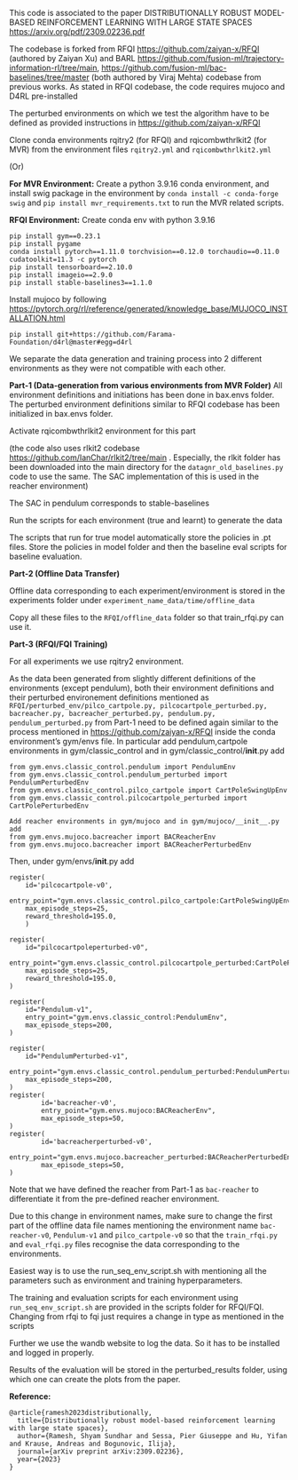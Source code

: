 This code is associated to the paper DISTRIBUTIONALLY ROBUST MODEL-BASED REINFORCEMENT LEARNING WITH LARGE STATE SPACES https://arxiv.org/pdf/2309.02236.pdf 




The codebase is forked from RFQI https://github.com/zaiyan-x/RFQI (authored by Zaiyan Xu) and BARL https://github.com/fusion-ml/trajectory-information-rl/tree/main, https://github.com/fusion-ml/bac-baselines/tree/master (both authored by Viraj Mehta) codebase from previous works. As stated in RFQI codebase, the code requires mujoco and D4RL pre-installed

The perturbed environments on which we test the algorithm have to be defined as provided instructions in https://github.com/zaiyan-x/RFQI 

Clone conda environments rqitry2 (for RFQI) and rqicombwthrlkit2 (for MVR) from the environment files `rqitry2.yml` and `rqicombwthrlkit2.yml`

(Or)

**For MVR Environment:**
Create a python 3.9.16 conda environment, and install swig package in the environment by `conda install -c conda-forge swig` and `pip install mvr_requirements.txt` to run the MVR related scripts.

**RFQI Environment:**
Create conda env with python 3.9.16

```
pip install gym==0.23.1
pip install pygame
conda install pytorch==1.11.0 torchvision==0.12.0 torchaudio==0.11.0 cudatoolkit=11.3 -c pytorch
pip install tensorboard==2.10.0
pip install imageio==2.9.0
pip install stable-baselines3==1.1.0
```
Install mujoco by following
https://pytorch.org/rl/reference/generated/knowledge_base/MUJOCO_INSTALLATION.html

`pip install git+https://github.com/Farama-Foundation/d4rl@master#egg=d4rl`


We separate the data generation and training process into 2 different environments as they were not compatible with each other. 

**Part-1 (Data-generation from various environments from MVR Folder)**
All environment definitions and initiations has been done in bax.envs folder. The perturbed environment definitions similar to RFQI codebase has been initialized in bax.envs folder.

Activate rqicombwthrlkit2 environment for this part
 
(the code also uses rlkit2 codebase https://github.com/IanChar/rlkit2/tree/main . Especially, the rlkit folder has been downloaded into the main directory for the `datagnr_old_baselines.py` code to use the same. The SAC implementation of this is used in the reacher environment)

The SAC in pendulum corresponds to stable-baselines

Run the scripts for each environment (true and learnt) to generate the data

The scripts that run for true model automatically store the policies in .pt files. Store the policies in model folder and then the baseline eval scripts for baseline evaluation.

**Part-2 (Offline Data Transfer)**

Offline data corresponding to each experiment/environment is stored in the experiments folder under `experiment_name_data/time/offline_data`

Copy all these files to the `RFQI/offline_data` folder so that train_rfqi.py can use it. 

**Part-3 (RFQI/FQI Training)**

For all experiments we use rqitry2 environment.

As the data been generated from slightly different definitions of the environments (except pendulum), both their environment definitions and their perturbed environement definitions mentioned as  `RFQI/perturbed_env/pilco_cartpole.py, pilcocartpole_perturbed.py, bacreacher.py, bacreacher_perturbed.py, pendulum.py, pendulum_perturbed.py` from Part-1 need to be defined again similar to the process mentioned in https://github.com/zaiyan-x/RFQI inside the conda environment’s gym/envs file. In particular add pendulum,cartpole environments in gym/classic_control and in gym/classic_control/__init__.py add

```
from gym.envs.classic_control.pendulum import PendulumEnv 
from gym.envs.classic_control.pendulum_perturbed import PendulumPerturbedEnv 
from gym.envs.classic_control.pilco_cartpole import CartPoleSwingUpEnv
from gym.envs.classic_control.pilcocartpole_perturbed import CartPolePerturbedEnv

Add reacher environments in gym/mujoco and in gym/mujoco/__init__.py add
from gym.envs.mujoco.bacreacher import BACReacherEnv
from gym.envs.mujoco.bacreacher import BACReacherPerturbedEnv
```

Then, under gym/envs/__init__.py add
```
register(
    id='pilcocartpole-v0',
    entry_point="gym.envs.classic_control.pilco_cartpole:CartPoleSwingUpEnv",
    max_episode_steps=25,
    reward_threshold=195.0,
    )

register(
    id="pilcocartpoleperturbed-v0",
    entry_point="gym.envs.classic_control.pilcocartpole_perturbed:CartPolePerturbedEnv",
    max_episode_steps=25,
    reward_threshold=195.0,
)

register(
    id="Pendulum-v1",
    entry_point="gym.envs.classic_control:PendulumEnv",
    max_episode_steps=200,
)

register(
    id="PendulumPerturbed-v1",
    entry_point="gym.envs.classic_control.pendulum_perturbed:PendulumPerturbedEnv",
    max_episode_steps=200,
)
register(
        id='bacreacher-v0',
        entry_point="gym.envs.mujoco:BACReacherEnv",
        max_episode_steps=50,
)
register(
        id='bacreacherperturbed-v0',
        entry_point="gym.envs.mujoco.bacreacher_perturbed:BACReacherPerturbedEnv",
        max_episode_steps=50,
)
```

Note that we have defined the reacher from Part-1 as `bac-reacher` to differentiate it from the pre-defined reacher environment.

Due to this change in environment names, make sure to change the first part of the offline data file names mentioning the environment name `bac-reacher-v0`, `Pendulum-v1` and `pilco_cartpole-v0` so that the `train_rfqi.py` and `eval_rfqi.py` files recognise the data corresponding to the environments.

Easiest way is to use the run_seq_env_script.sh with mentioning all the parameters such as environment and training hyperparameters. 

The training and evaluation scripts for each environment using `run_seq_env_script.sh` are provided in the scripts folder for RFQI/FQI. Changing from rfqi to fqi just requires a change in type as mentioned in the scripts

Further we use the wandb website to log the data. So it has to be installed and logged in properly.

Results of the evaluation will be stored in the perturbed_results folder, using which one can create the plots from the paper.

**Reference:**
```
@article{ramesh2023distributionally,
  title={Distributionally robust model-based reinforcement learning with large state spaces},
  author={Ramesh, Shyam Sundhar and Sessa, Pier Giuseppe and Hu, Yifan and Krause, Andreas and Bogunovic, Ilija},
  journal={arXiv preprint arXiv:2309.02236},
  year={2023}
}
```
